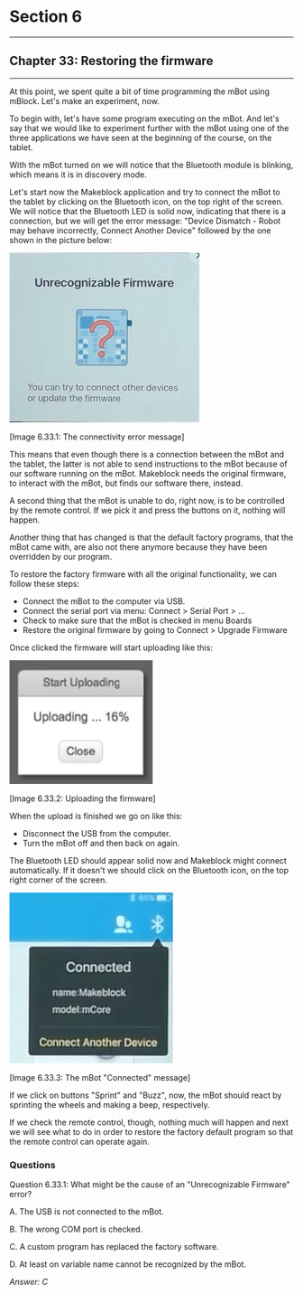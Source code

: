 # Section 6

---

## Chapter 33: Restoring the firmware

---

At this point, we spent quite a bit of time programming the mBot using mBlock. Let's make an experiment, now.

To begin with, let's have some program executing on the mBot. And let's say that we would like to experiment further with the mBot using one of the three applications we have seen at the beginning of the course, on the tablet.

With the mBot turned on we will notice that the Bluetooth module is blinking, which means it is in discovery mode.

Let's start now the Makeblock application and try to connect the mBot to the tablet by clicking on the Bluetooth icon, on the top right of the screen. We will notice that the Bluetooth LED is solid now, indicating that there is a connection, but we will get the error message: "Device Dismatch - Robot may behave incorrectly, Connect Another Device" followed by the one shown in the picture below:

![](/assets/Img.6.33.1.jpg)

\[Image 6.33.1: The connectivity error message\]

This means that even though there is a connection between the mBot and the tablet, the latter is not able to send instructions to the mBot because of our software running on the mBot. Makeblock needs the original firmware, to interact with the mBot, but finds our software there, instead.

A second thing that the mBot is unable to do, right now, is to be controlled by the remote control. If we pick it and press the buttons on it, nothing will happen.

Another thing that has changed is that the default factory programs, that the mBot came with, are also not there anymore because they have been overridden by our program.

To restore the factory firmware with all the original functionality, we can follow these steps:

* Connect the mBot to the computer via USB.
* Connect the serial port via menu: Connect &gt; Serial Port &gt; ...
* Check to make sure that the mBot is checked in menu Boards
* Restore the original firmware by going to Connect &gt; Upgrade Firmware

Once clicked the firmware will start uploading like this:

![](/assets/Img.6.33.2.jpg)

\[Image 6.33.2: Uploading the firmware\]

When the upload is finished we go on like this:

* Disconnect the USB from the computer.
* Turn the mBot off and then back on again.

The Bluetooth LED should appear solid now and Makeblock might connect automatically. If it doesn't we should click on the Bluetooth icon, on the top right corner of the screen.

![](/assets/Img.6.33.3.jpg)

\[Image 6.33.3: The mBot "Connected" message\]

If we click on buttons "Sprint" and "Buzz", now, the mBot should react by sprinting the wheels and making a beep, respectively.

If we check the remote control, though, nothing much will happen and next we will see what to do in order to restore the factory default program so that the remote control can operate again.

### Questions

Question 6.33.1: What might be the cause of an "Unrecognizable Firmware" error?

A. The USB is not connected to the mBot.

B. The wrong COM port is checked.

C. A custom program has replaced the factory software.

D. At least on variable name cannot be recognized by the mBot.

_Answer: C_

